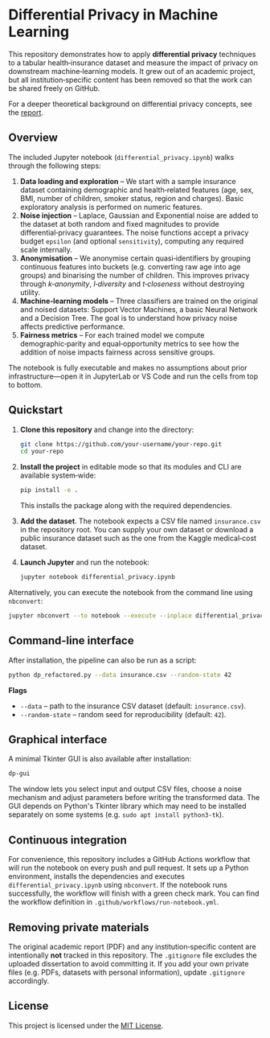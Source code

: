 # Differential Privacy in Machine Learning

This repository demonstrates how to apply **differential privacy** techniques to a tabular health‑insurance dataset and measure the impact of privacy on downstream machine‑learning models.  It grew out of an academic project, but all institution‑specific content has been removed so that the work can be shared freely on GitHub.

For a deeper theoretical background on differential privacy concepts, see the [report](report.md).

## Overview

The included Jupyter notebook (`differential_privacy.ipynb`) walks through the following steps:

1. **Data loading and exploration** –  We start with a sample insurance dataset containing demographic and health‑related features (age, sex, BMI, number of children, smoker status, region and charges).  Basic exploratory analysis is performed on numeric features.
2. **Noise injection** –  Laplace, Gaussian and Exponential noise are added to the dataset at both random and fixed magnitudes to provide differential‑privacy guarantees.  The noise functions accept a privacy budget ``epsilon`` (and optional ``sensitivity``), computing any required scale internally.
3. **Anonymisation** –  We anonymise certain quasi‑identifiers by grouping continuous features into buckets (e.g. converting raw age into age groups) and binarising the number of children.  This improves privacy through *k‑anonymity*, *l‑diversity* and *t‑closeness* without destroying utility.
4. **Machine‑learning models** –  Three classifiers are trained on the original and noised datasets: Support Vector Machines, a basic Neural Network and a Decision Tree.  The goal is to understand how privacy noise affects predictive performance.
5. **Fairness metrics** –  For each trained model we compute demographic‑parity and equal‑opportunity metrics to see how the addition of noise impacts fairness across sensitive groups.

The notebook is fully executable and makes no assumptions about prior infrastructure—open it in JupyterLab or VS Code and run the cells from top to bottom.

## Quickstart

1. **Clone this repository** and change into the directory:

   ```bash
   git clone https://github.com/your‑username/your‑repo.git
   cd your‑repo
   ```

2. **Install the project** in editable mode so that its modules and CLI are available system‑wide:

   ```bash
   pip install -e .
   ```

   This installs the package along with the required dependencies.

3. **Add the dataset**.  The notebook expects a CSV file named `insurance.csv` in the repository root.  You can supply your own dataset or download a public insurance dataset such as the one from the Kaggle medical‑cost dataset.

4. **Launch Jupyter** and run the notebook:

   ```bash
   jupyter notebook differential_privacy.ipynb
   ```

Alternatively, you can execute the notebook from the command line using `nbconvert`:

```bash
jupyter nbconvert --to notebook --execute --inplace differential_privacy.ipynb
```

## Command-line interface

After installation, the pipeline can also be run as a script:

```bash
python dp_refactored.py --data insurance.csv --random-state 42
```

**Flags**

* `--data` – path to the insurance CSV dataset (default: `insurance.csv`).
* `--random-state` – random seed for reproducibility (default: `42`).

## Graphical interface

A minimal Tkinter GUI is also available after installation:

```bash
dp-gui
```

The window lets you select input and output CSV files, choose a noise
mechanism and adjust parameters before writing the transformed data.  The GUI
depends on Python's Tkinter library which may need to be installed separately
on some systems (e.g. `sudo apt install python3-tk`).

## Continuous integration

For convenience, this repository includes a GitHub Actions workflow that will run the notebook on every push and pull request.  It sets up a Python environment, installs the dependencies and executes `differential_privacy.ipynb` using `nbconvert`.  If the notebook runs successfully, the workflow will finish with a green check mark.  You can find the workflow definition in `.github/workflows/run‑notebook.yml`.

## Removing private materials

The original academic report (PDF) and any institution‑specific content are intentionally **not** tracked in this repository.  The `.gitignore` file excludes the uploaded dissertation to avoid committing it.  If you add your own private files (e.g. PDFs, datasets with personal information), update `.gitignore` accordingly.

## License

This project is licensed under the [MIT License](LICENSE).

